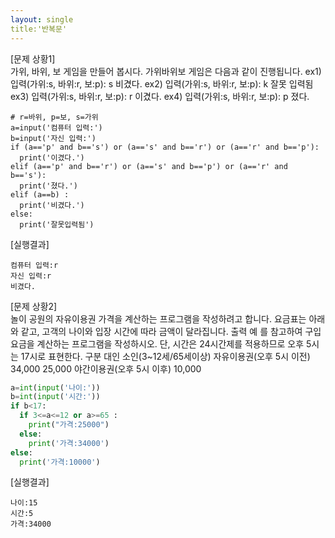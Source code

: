 ```yaml
---
layout: single
title:'반복문'
---
```

[문제 상황1]     
 가위, 바위, 보 게임을 만들어 봅시다. 가위바위보 게임은 다음과 같이 진행됩니다. 
ex1) 
입력(가위:s, 바위:r, 보:p): s 비겼다. 
ex2) 
입력(가위:s, 바위:r, 보:p): k 잘못 입력됨 
ex3) 
입력(가위:s, 바위:r, 보:p): r 이겼다. 
ex4) 
입력(가위:s, 바위:r, 보:p): p 졌다. 

~~~phthon
# r=바위, p=보, s=가위
a=input('컴퓨터 입력:')
b=input('자신 입력:')
if (a=='p' and b=='s') or (a=='s' and b=='r') or (a=='r' and b=='p'):
  print('이겼다.')
elif (a=='p' and b=='r') or (a=='s' and b=='p') or (a=='r' and b=='s'):
  print('졌다.')
elif (a==b) :
  print('비겼다.')
else:
  print('잘못입력됨')
  ~~~
  
[실행결과]   
~~~
컴퓨터 입력:r
자신 입력:r
비겼다.
~~~

[문제 상황2]     
 놀이 공원의 자유이용권 가격을 계산하는 프로그램을 작성하려고 합니다. 요금표는 아래와 같고, 고객의 나이와 입장 시간에 따라 금액이 달라집니다. 출력 예 
를 참고하여 구입요금을 계산하는 프로그램을 작성하시오. 단, 시간은 24시간제를 적용하므로 오후 5시는 17시로 표현한다. 
구분 대인 소인(3~12세/65세이상) 
자유이용권(오후 5시 이전) 34,000 25,000 
야간이용권(오후 5시 이후) 10,000 

~~~python
a=int(input('나이:'))
b=int(input('시간:'))
if b<17:
  if 3<=a<=12 or a>=65 :
    print("가격:25000")
  else:
    print('가격:34000')
else:
  print('가격:10000')
  ~~~
  
[실행결과]   
~~~
나이:15
시간:5
가격:34000
~~~

